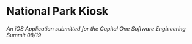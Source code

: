 # National Park Kiosk
###### An iOS Application submitted for the Capital One Software Engineering Summit 08/19

